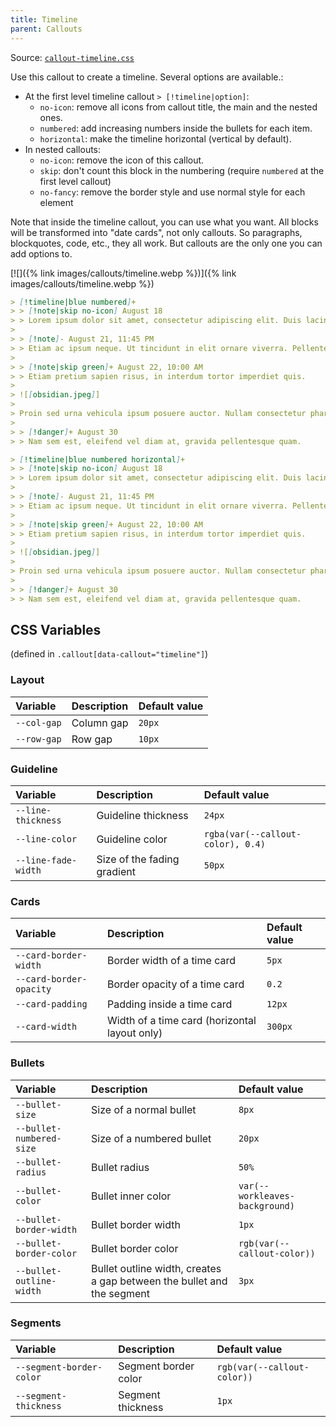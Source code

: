 ```yaml
---
title: Timeline
parent: Callouts
---
```


Source: [`callout-timeline.css`](https://github.com/ElsaTam/obsidian-fancy-a-story/blob/main/snippets/editor/callouts/callout-timeline.css)

Use this callout to create a timeline. Several options are available.:
- At the first level timeline callout `> [!timeline|option]`:
  - `no-icon`: remove all icons from callout title, the main and the nested ones.
  - `numbered`: add increasing numbers inside the bullets for each item.
  - `horizontal`: make the timeline horizontal (vertical by default).
- In nested callouts:
  - `no-icon`: remove the icon of this callout.
  - `skip`: don't count this block in the numbering (require `numbered` at the first level callout)
  - `no-fancy`: remove the border style and use normal style for each element

Note that inside the timeline callout, you can use what you want. All blocks will be transformed into "date cards", not only callouts. So paragraphs, blockquotes, code, etc., they all work. But callouts are the only one you can add options to.

[![]({% link images/callouts/timeline.webp %})]({% link images/callouts/timeline.webp %})

```markdown
> [!timeline|blue numbered]+
> > [!note|skip no-icon] August 18
> > Lorem ipsum dolor sit amet, consectetur adipiscing elit. Duis lacinia posuere fermentum
> 
> > [!note]- August 21, 11:45 PM
> > Etiam ac ipsum neque. Ut tincidunt in elit ornare viverra. Pellentesque auctor mi lectus.
> 
> > [!note|skip green]+ August 22, 10:00 AM
> > Etiam pretium sapien risus, in interdum tortor imperdiet quis.
> 
> ![[obsidian.jpeg]]
> 
> Proin sed urna vehicula ipsum posuere auctor. Nullam consectetur pharetra justo, eget sollicitudin mauris finibus et.
> 
> > [!danger]+ August 30
> > Nam sem est, eleifend vel diam at, gravida pellentesque quam.

> [!timeline|blue numbered horizontal]+
> > [!note|skip no-icon] August 18
> > Lorem ipsum dolor sit amet, consectetur adipiscing elit. Duis lacinia posuere fermentum
> 
> > [!note]- August 21, 11:45 PM
> > Etiam ac ipsum neque. Ut tincidunt in elit ornare viverra. Pellentesque auctor mi lectus.
> 
> > [!note|skip green]+ August 22, 10:00 AM
> > Etiam pretium sapien risus, in interdum tortor imperdiet quis.
> 
> ![[obsidian.jpeg]]
> 
> Proin sed urna vehicula ipsum posuere auctor. Nullam consectetur pharetra justo, eget sollicitudin mauris finibus et.
> 
> > [!danger]+ August 30
> > Nam sem est, eleifend vel diam at, gravida pellentesque quam.
```

## CSS Variables

(defined in `.callout[data-callout="timeline"]`)

### Layout

| Variable | Description | Default value |
|:---------|:------------|:--------------|
| `--col-gap` | Column gap | `20px` |
| `--row-gap` | Row gap | `10px` |

### Guideline

| Variable | Description | Default value |
|:---------|:------------|:--------------|
| `--line-thickness` | Guideline thickness | `24px` |
| `--line-color` | Guideline color | `rgba(var(--callout-color), 0.4)` |
| `--line-fade-width` | Size of the fading gradient | `50px` |

### Cards

| Variable | Description | Default value |
|:---------|:------------|:--------------|
| `--card-border-width` | Border width of a time card | `5px` |
| `--card-border-opacity` | Border opacity of a time card | `0.2` |
| `--card-padding` | Padding inside a time card | `12px` |
| `--card-width` | Width of a time card (horizontal layout only) | `300px` |

### Bullets

| Variable | Description | Default value |
|:---------|:------------|:--------------|
| `--bullet-size` | Size of a normal bullet | `8px` |
| `--bullet-numbered-size` | Size of a numbered bullet | `20px` |
| `--bullet-radius` | Bullet radius | `50%` |
| `--bullet-color` | Bullet inner color | `var(--workleaves-background)` |
| `--bullet-border-width` | Bullet border width | `1px` |
| `--bullet-border-color` | Bullet border color | `rgb(var(--callout-color))` |
| `--bullet-outline-width` | Bullet outline width, creates a gap between the bullet and the segment | `3px` |

### Segments

| Variable | Description | Default value |
|:---------|:------------|:--------------|
| `--segment-border-color` | Segment border color | `rgb(var(--callout-color))` |
| `--segment-thickness` | Segment thickness | `1px` |